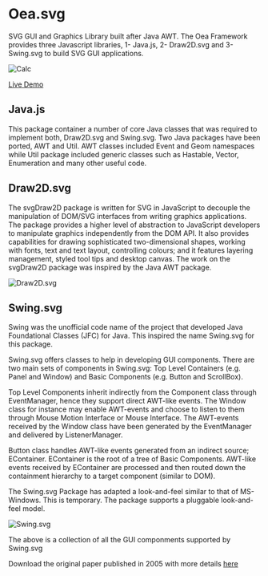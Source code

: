 # Oea.svg

SVG GUI and Graphics Library built after Java AWT. The Oea Framework provides three Javascript libraries, 1- Java.js, 2- Draw2D.svg and 3- Swing.svg to build SVG GUI applications.

![Calc](https://raw.githubusercontent.com/websemantics/Oea.svg/master/img/screens/calc.png)

[Live Demo](http://oeasvg.com)

## Java.js

This package container a number of core Java classes that was required to implement both, Draw2D.svg and Swing.svg. Two Java packages have been ported, AWT and Util. AWT classes included Event and Geom namespaces while Util package included generic classes such as Hastable, Vector, Enumeration and many other useful code.

## Draw2D.svg

The svgDraw2D package is written for SVG in JavaScript to decouple the manipulation of DOM/SVG interfaces from writing graphics applications. The package provides a higher level of abstraction to JavaScript developers to manipulate graphics independently from the DOM API. It also provides capabilities for drawing sophisticated two-dimensional shapes, working with fonts, text and text layout, controlling colours; and it features layering management, styled tool tips and desktop canvas. The work on the svgDraw2D package was inspired by the Java AWT package.

![Draw2D.svg](https://raw.githubusercontent.com/websemantics/Oea.svg/master/img/screens/draw2d.png)

## Swing.svg

Swing was the unofficial code name of the project that developed Java Foundational Classes (JFC) for Java. This inspired the name Swing.svg for this package.

Swing.svg offers classes to help in developing GUI components. There are two main sets of components in Swing.svg: Top Level Containers (e.g. Panel and Window) and Basic Components (e.g. Button and ScrollBox).

Top Level Components inherit indirectly from the Component class through EventManager, hence they support direct AWT-like events. The Window class for instance may enable AWT-events and choose to listen to them through Mouse Motion Interface or Mouse Interface. The AWT-events received by the Window class have been generated by the EventManager and delivered by ListenerManager.

Button class handles AWT-like events generated from an indirect source; EContainer. EContainer is the root of a tree of Basic Components. AWT-like events received by EContainer are processed and then routed down the containment hierarchy to a target component (similar to DOM).

The Swing.svg Package has adapted a look-and-feel similar to that of MS-Windows. This is temporary. The package supports a pluggable look-and-feel model.

![Swing.svg](https://raw.githubusercontent.com/websemantics/Oea.svg/master/img/screens/swing.png)

The above is a collection of all the GUI componments supported by Swing.svg

Download the original paper published in 2005 with more details [here](https://github.com/websemantics/Oea.svg/raw/master/docs/svg_open_2005_mem.pdf)

